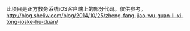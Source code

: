 此项目是正方教务系统iOS客户端上的部分代码。仅供参考。
http://blog.sheliw.com/blog/2014/10/25/zheng-fang-jiao-wu-guan-li-xi-tong-ioske-hu-duan/
